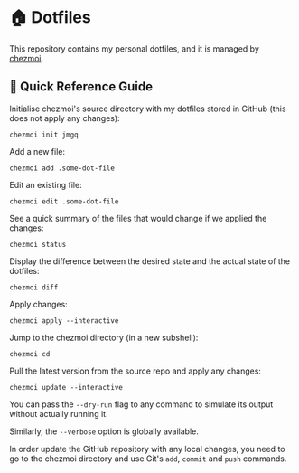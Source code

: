# 🏠 Dotfiles

This repository contains my personal dotfiles, and it is managed by [chezmoi](https://www.chezmoi.io/).

## 📖 Quick Reference Guide

Initialise chezmoi's source directory with my dotfiles stored in GitHub (this does not apply any changes):
```
chezmoi init jmgq
```

Add a new file:
```
chezmoi add .some-dot-file
```

Edit an existing file:
```
chezmoi edit .some-dot-file
```

See a quick summary of the files that would change if we applied the changes:
```
chezmoi status
```

Display the difference between the desired state and the actual state of the dotfiles:
```
chezmoi diff
```

Apply changes:
```
chezmoi apply --interactive
```

Jump to the chezmoi directory (in a new subshell):
```
chezmoi cd
```

Pull the latest version from the source repo and apply any changes:
```
chezmoi update --interactive
```

You can pass the `--dry-run` flag to any command to simulate its output without actually running it.

Similarly, the `--verbose` option is globally available.

In order update the GitHub repository with any local changes, you need to go to the chezmoi directory and use Git's `add`, `commit` and `push` commands.
